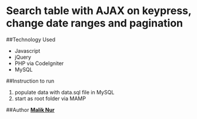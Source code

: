 # Search table with AJAX on keypress, change date ranges and pagination 

##Technology Used
- Javascript
- jQuery
- PHP via CodeIgniter
- MySQL

##Instruction to run
1) populate data with data.sql file in MySQL
2) start as root folder via MAMP


##Author
**[Malik Nur]**

[Malik Nur]: https://www.linkedin.com/pub/malik-nur/b7/25a/2a8
